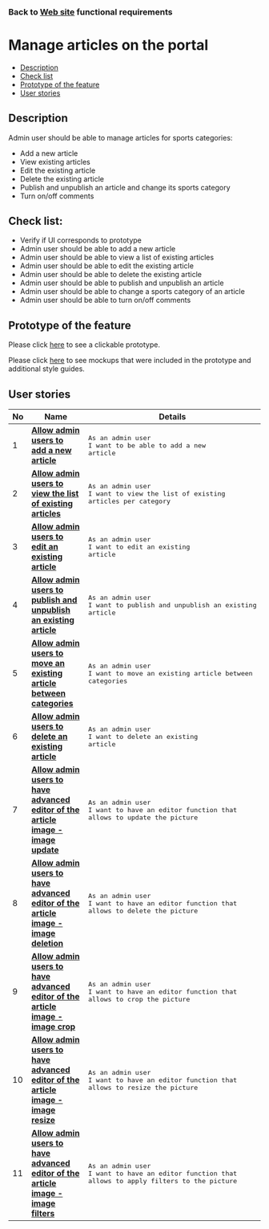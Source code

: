 ### Back to [Web site](../../#web-site) functional requirements

# Manage articles on the portal

- [Description](#description)
- [Check list](#check-list)
- [Prototype of the feature](#prototype-of-the-feature)
- [User stories](#user-stories)

## Description

Admin user should be able to manage articles for sports categories:
  - Add a new article
  - View existing articles
  - Edit the existing article
  - Delete the existing article
  - Publish and unpublish an article and change its sports category
  - Turn on/off comments

## Check list:

  - Verify if UI corresponds to prototype
  - Admin user should be able to add a new article
  - Admin user should be able to view a list of existing articles
  - Admin user should be able to edit the existing article
  - Admin user should be able to delete the existing article
  - Admin user should be able to publish and unpublish an article
  - Admin user should be able to change a sports category of an article
  - Admin user should be able to turn on/off comments

## Prototype of the feature

Please click [here](https://www.figma.com/proto/NCxW6Vl3GCsRUxds7yJEUh/Manage-Articles?node-id=6313%3A12981&viewport=-84%2C350%2C0.06816829741001129&scaling=min-zoom) to see a clickable prototype.

Please click [here](https://www.figma.com/file/NCxW6Vl3GCsRUxds7yJEUh/Manage-Articles?node-id=0%3A1073) to see mockups that were included in the prototype and additional style guides.

## User stories

No           |      Name     |   Details
------------ | ------------- | -------------
1 |[**Allow admin users to add a new article**](/sports_hub_portal/web_application_features/manage_articles/user_stories/add_new_article)|<pre>As an admin user<br>I want to be able to add a new article</pre>
2 |[**Allow admin users to view the list of existing articles**](/sports_hub_portal/web_application_features/manage_articles/user_stories/view_articles_list)|<pre>As an admin user<br>I want to view the list of existing articles per category</pre>
3 |[**Allow admin users to edit an existing article**](/sports_hub_portal/web_application_features/manage_articles/user_stories/edit_existing_article)|<pre>As an admin user<br>I want to edit an existing article</pre>
4 |[**Allow admin users to publish and unpublish an existing article**](/sports_hub_portal/web_application_features/manage_articles/user_stories/article_publish_unpublish)|<pre>As an admin user<br>I want to publish and unpublish an existing article</pre>
5 |[**Allow admin users to move an existing article between categories**](/sports_hub_portal/web_application_features/manage_articles/user_stories/move_article_between_categories)|<pre>As an admin user<br>I want to move an existing article between categories</pre>
6 |[**Allow admin users to delete an existing article**](/sports_hub_portal/web_application_features/manage_articles/user_stories/delete_existing_article)|<pre>As an admin user<br>I want to delete an existing article</pre>
7 |[**Allow admin users to have advanced editor of the article image - image update**](/sports_hub_portal/web_application_features/manage_articles/user_stories/advanced_image_editing_update)|<pre>As an admin user<br>I want to have an editor function that allows to update the picture</pre>
8 |[**Allow admin users to have advanced editor of the article image - image deletion**](/sports_hub_portal/web_application_features/manage_articles/user_stories/advanced_image_editing_delete)|<pre>As an admin user<br>I want to have an editor function that allows to delete the picture</pre>
9 |[**Allow admin users to have advanced editor of the article image - image crop**](/sports_hub_portal/web_application_features/manage_articles/user_stories/advanced_image_editing_crop)|<pre>As an admin user<br>I want to have an editor function that allows to crop the picture</pre>
10 |[**Allow admin users to have advanced editor of the article image - image resize**](/sports_hub_portal/web_application_features/manage_articles/user_stories/advanced_image_editing_resize)|<pre>As an admin user<br>I want to have an editor function that allows to resize the picture</pre>
11 |[**Allow admin users to have advanced editor of the article image - image filters**](/sports_hub_portal/web_application_features/manage_articles/user_stories/advanced_image_editing_filters)|<pre>As an admin user<br>I want to have an editor function that allows to apply filters to the picture</pre>
